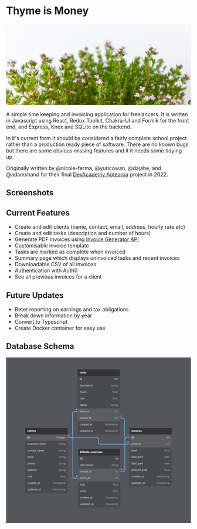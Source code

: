 # Thyme is Money

![Thyme is Money](docs/thyme.jpg "Photo by Alejandro Piñero Amerio. Source https://unsplash.com/photos/Ut3vw1iLBgk")

A simple time keeping and invoicing application for freelancers. It is written in Javascript using React, Redux Toolkit, Chakra-UI and Formik for the front end, and Express, Knex and SQLite on the backend.

In it's current form it should be considered a fairly complete school project rather than a production ready piece of software.  There are no known bugs but there are some obvious missing features and it it needs some tidying up.

Originally written by @nicole-ferma, @yuricowan, @dajabe, and @adamshand for their final [DevAcademy Aotearoa](https://devacademy.co.nz/) project in 2022.  

## Screenshots

## Current Features

- Create and edit clients (name, contact, email, address, hourly rate etc)
- Create and edit tasks (description and number of hours)
- Generate PDF invoices using [Invoice Generator API](https://invoice-generator.com/developers)
- Customisable invoice template
- Tasks are marked as complete when invoiced
- Summary page which displays uninvoiced tasks and recent invoices
- Downloadable CSV of all invoices
- Authentication with Auth0
- See all previous invoices for a client

## Future Updates

- Beter reporting on earnings and tax obligations
- Break down information by year
- Convert to Typescript
- Create Docker container for easy use

## Database Schema

![Database Schema Diagram](docs/db-schema.jpg)

